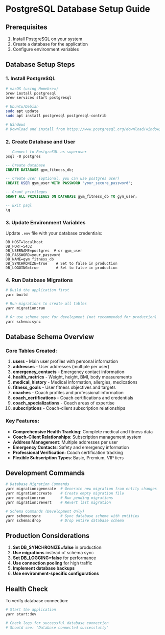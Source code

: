 # PostgreSQL Database Setup Guide

## Prerequisites
1. Install PostgreSQL on your system
2. Create a database for the application
3. Configure environment variables

## Database Setup Steps

### 1. Install PostgreSQL
```bash
# macOS (using Homebrew)
brew install postgresql
brew services start postgresql

# Ubuntu/Debian
sudo apt update
sudo apt install postgresql postgresql-contrib

# Windows
# Download and install from https://www.postgresql.org/download/windows/
```

### 2. Create Database and User
```sql
-- Connect to PostgreSQL as superuser
psql -U postgres

-- Create database
CREATE DATABASE gym_fitness_db;

-- Create user (optional, you can use postgres user)
CREATE USER gym_user WITH PASSWORD 'your_secure_password';

-- Grant privileges
GRANT ALL PRIVILEGES ON DATABASE gym_fitness_db TO gym_user;

-- Exit psql
\q
```

### 3. Update Environment Variables
Update `.env` file with your database credentials:
```env
DB_HOST=localhost
DB_PORT=5432
DB_USERNAME=postgres  # or gym_user
DB_PASSWORD=your_password
DB_NAME=gym_fitness_db
DB_SYNCHRONIZE=true    # Set to false in production
DB_LOGGING=true        # Set to false in production
```

### 4. Run Database Migrations
```bash
# Build the application first
yarn build

# Run migrations to create all tables
yarn migration:run

# Or use schema sync for development (not recommended for production)
yarn schema:sync
```

## Database Schema Overview

### Core Tables Created:
1. **users** - Main user profiles with personal information
2. **addresses** - User addresses (multiple per user)
3. **emergency_contacts** - Emergency contact information
4. **health_metrics** - Weight, height, BMI, body measurements
5. **medical_history** - Medical information, allergies, medications
6. **fitness_goals** - User fitness objectives and targets
7. **coaches** - Coach profiles and professional information
8. **coach_certifications** - Coach certifications and credentials
9. **coach_specializations** - Coach areas of expertise
10. **subscriptions** - Coach-client subscription relationships

### Key Features:
- **Comprehensive Health Tracking**: Complete medical and fitness data
- **Coach-Client Relationships**: Subscription management system
- **Address Management**: Multiple addresses per user
- **Emergency Contacts**: Safety and emergency information
- **Professional Verification**: Coach certification tracking
- **Flexible Subscription Types**: Basic, Premium, VIP tiers

## Development Commands

```bash
# Database Migration Commands
yarn migration:generate  # Generate new migration from entity changes
yarn migration:create    # Create empty migration file
yarn migration:run       # Run pending migrations
yarn migration:revert    # Revert last migration

# Schema Commands (Development Only)
yarn schema:sync         # Sync database schema with entities
yarn schema:drop         # Drop entire database schema
```

## Production Considerations

1. **Set DB_SYNCHRONIZE=false** in production
2. **Use migrations** instead of schema sync
3. **Set DB_LOGGING=false** for performance
4. **Use connection pooling** for high traffic
5. **Implement database backups**
6. **Use environment-specific configurations**

## Health Check
To verify database connection:
```bash
# Start the application
yarn start:dev

# Check logs for successful database connection
# Should see: "Database connected successfully"
